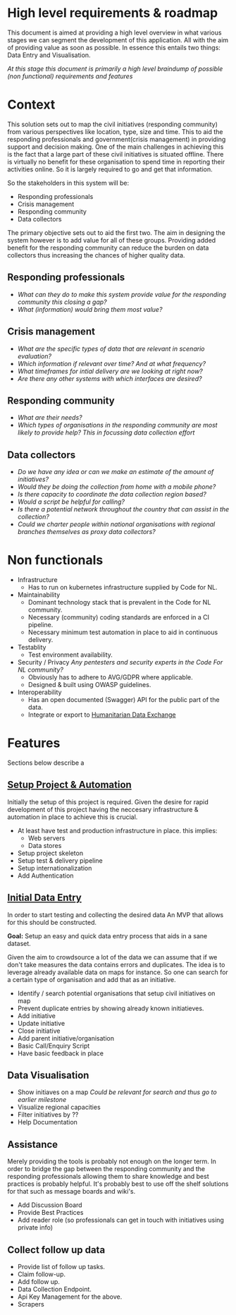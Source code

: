 # High level requirements & roadmap
This document is aimed at providing a high level overview in what various stages we can segment the development of this application. All with the aim of providing value as soon as possible. In essence this entails two things: Data Entry and Visualisation.

_At this stage this document is primarily a high level braindump of possible (non functional) requirements and features_

# Context
This solution sets out to map the civil initiatives (responding community) from various perspectives like location, type, size and time. This to aid the responding professionals and government(crisis management) in providing support and decision making. One of the main challenges in achieving this is the fact that a large part of these civil initiatives is situated offline. There is virtually no benefit for these organisation to spend time in reporting their activities online. So it is largely required to go and get that information.

So the stakeholders in this system will be:
* Responding professionals
* Crisis management
* Responding community
* Data collectors
   
The primary objective sets out to aid the first two. The aim in designing the system however is to add value for
all of these groups. Providing added benefit for the responding community can reduce the burden on data collectors thus increasing the chances of higher quality data.

## Responding professionals
* _What can they do to make this system provide value for the responding community this closing a gap?_
* _What (information) would bring them most value?_

## Crisis management
* _What are the specific types of data that are relevant in scenario evaluation?_
* _Which information if relevant over time? And at what frequency?_
* _What timeframes for intial delivery are we looking at right now?_
* _Are there any other systems with which interfaces are desired?_

## Responding community
* _What are their needs?_
* _Which types of organisations in the responding community are most likely to provide help? This in focussing data collection effort_

## Data collectors
* _Do we have any idea or can we make an estimate of the amount of initiatives?_
* _Would they be doing the collection from home with a mobile phone?_
* _Is there capacity to coordinate the data collection region based?_
* _Would a script be helpful for calling?_
* _Is there a potential network throughout the country that can assist in the collection?_
* _Could we charter people within national organisations with regional branches themselves as proxy data collectors?_

# Non functionals
* Infrastructure
  * Has to run on kubernetes infrastructure supplied by Code for NL.
* Maintainability
  * Dominant technology stack that is prevalent in the Code for NL community.
  * Necessary (community) coding standards are enforced in a CI pipeline.
  * Necessary minimum test automation in place to aid in continuous delivery.
* Testablity
  * Test environment availability.
* Security / Privacy _Any pentesters and security experts in the Code For NL community?_
  * Obviously has to adhere to AVG/GDPR where applicable.
  * Designed & built using OWASP guidelines.
* Interoperability
  * Has an open documented (Swagger) API for the public part of the data.
  * Integrate or export to [Humanitarian Data Exchange](https://data.humdata.org/)

# Features
Sections below describe a

## [Setup Project & Automation](https://github.com/codefornl/helpradar/milestone/1)
Initially the setup of this project is required. Given the desire for rapid development of this project
having the neccesary infrastructure & automation in place to achieve this is crucial.

* At least have test and production infrastructure in place. this implies:
  * Web servers
  * Data stores
* Setup project skeleton
* Setup test & delivery pipeline
* Setup internationalization
* Add Authentication

## [Initial Data Entry](https://github.com/codefornl/helpradar/milestone/2)
In order to start testing and collecting the desired data An MVP that allows for this should be constructed.

**Goal:** Setup an easy and quick data entry process that aids in a sane dataset.

Given the aim to crowdsource a lot of the data we can assume that if we don't take measures the data contains errors and duplicates. The idea is to leverage already available data on maps for instance. So one can search for a certain type of organisation and add that as an initiative.

* Identify / search potential organisations that setup civil initiatives on map
* Prevent duplicate entries by showing already known initiatieves.
* Add initiative
* Update initiative
* Close initiative
* Add parent initiative/organisation
* Basic Call/Enquiry Script
* Have basic feedback in place

## Data Visualisation
* Show initiaves on a map 
_Could be relevant for search and thus go to earlier milestone_
* Visualize regional capacities
* Filter initiatives by ??
* Help Documentation

## Assistance
Merely providing the tools is probably not enough on the longer term. In order to bridge the gap between the responding community and the responding professionals allowing them to share knowledge and best practices is probably helpful. It's probably best to use off the shelf solutions for that such as message boards and wiki's.

* Add Discussion Board
* Provide Best Practices
* Add reader role (so professionals can get in touch with initiatives using private info)

## Collect follow up data
* Provide list of follow up tasks.
* Claim follow-up.
* Add follow up.
* Data Collection Endpoint.
* Api Key Management for the above.
* Scrapers